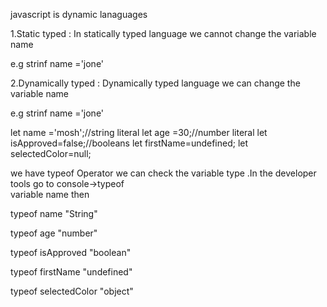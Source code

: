 javascript is dynamic lanaguages 

1.Static typed :
In statically typed language we cannot change the variable name

e.g strinf name ='jone'

2.Dynamically typed :
Dynamically typed language we can change the variable name

e.g strinf name ='jone'

let name ='mosh';//string literal
let age =30;//number literal
let isApproved=false;//booleans
let firstName=undefined;
let selectedColor=null;

we have typeof Operator we can check the variable type .In the developer tools go to
console->typeof  
variable name 
then

typeof name 
"String"

typeof age 
"number"

typeof isApproved
"boolean"

typeof firstName
"undefined"

typeof selectedColor
"object"

